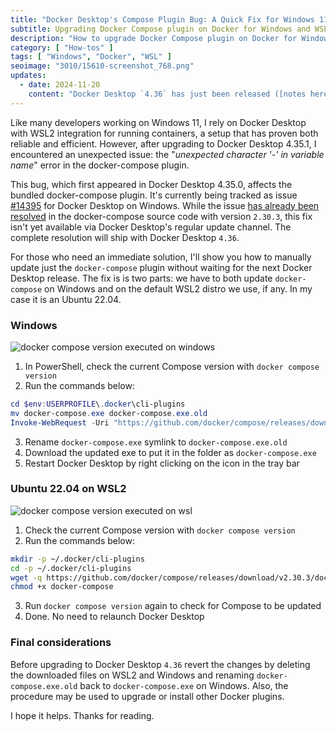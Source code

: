```yaml
---
title: "Docker Desktop's Compose Plugin Bug: A Quick Fix for Windows 11 Users"
subtitle: Upgrading Docker Compose plugin on Docker for Windows and WSL2
description: "How to upgrade Docker Compose plugin on Docker for Windows and WSL2"
category: [ "How-tos" ]
tags: [ "Windows", "Docker", "WSL" ]
seoimage: "3010/15610-screenshot_768.png"
updates:
  - date: 2024-11-20
    content: "Docker Desktop `4.36` has just been released ([notes here](https://docs.docker.com/desktop/release-notes/#4360)) and it ships with `docker-compose` version `2.30.3`. Original post follows."
---
```


Like many developers working on Windows 11, I rely on Docker Desktop with WSL2 integration for running containers, a setup that has proven both reliable and efficient. However, after upgrading to Docker Desktop 4.35.1, I encountered an unexpected issue: the "_unexpected character '-' in variable name_" error in the docker-compose plugin.

This bug, which first appeared in Docker Desktop 4.35.0, affects the bundled docker-compose plugin. It's currently being tracked as issue [#14395](https://github.com/docker/for-win/issues/14395) for Docker Desktop on Windows. While the issue [has already been resolved](https://github.com/docker/compose/issues/12240) in the docker-compose source code with version `2.30.3`, this fix isn't yet available via Docker Desktop's regular update channel. The complete resolution will ship with Docker Desktop `4.36`.

For those who need an immediate solution, I'll show you how to manually update just the `docker-compose` plugin without waiting for the next Docker Desktop release. The fix is is two parts: we have to both update `docker-compose` on Windows and on the default WSL2 distro we use, if any. In my case it is an Ubuntu 22.04.

### Windows

![docker compose version executed on windows](https://fpira.com/static/postimages/3010/15610-screenshot_768.png)

1. In PowerShell, check the current Compose version with `docker compose version`
2. Run the commands below:

```powershell
cd $env:USERPROFILE\.docker\cli-plugins
mv docker-compose.exe docker-compose.exe.old
Invoke-WebRequest -Uri "https://github.com/docker/compose/releases/download/v2.30.3/docker-compose-windows-x86_64.exe" -OutFile "docker-compose.exe"
```

3. Rename `docker-compose.exe` symlink to `docker-compose.exe.old`
4. Download the updated exe to put it in the folder as `docker-compose.exe`
5. Restart Docker Desktop by right clicking on the icon in the tray bar

### Ubuntu 22.04 on WSL2

![docker compose version executed on wsl](https://fpira.com/static/postimages/3010/6973-screenshot_767.png)

1. Check the current Compose version with `docker compose version`
2. Run the commands below:

```bash
mkdir -p ~/.docker/cli-plugins
cd -p ~/.docker/cli-plugins
wget -q https://github.com/docker/compose/releases/download/v2.30.3/docker-compose-linux-x86_64 -O docker-compose
chmod +x docker-compose
```

3. Run `docker compose version` again to check for Compose to be updated
4. Done. No need to relaunch Docker Desktop

### Final considerations

Before upgrading to Docker Desktop `4.36` revert the changes by deleting the downloaded files on WSL2 and Windows and renaming `docker-compose.exe.old` back to `docker-compose.exe` on Windows. Also, the procedure may be used to upgrade or install other Docker plugins.

I hope it helps. Thanks for reading.
